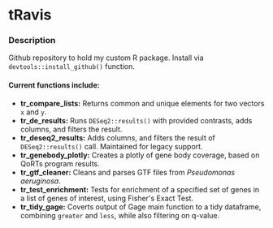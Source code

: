 # tRavis

### Description
Github repository to hold my custom R package.
Install via `devtools::install_github()` function.

#### Current functions include:
- **tr_compare_lists:** Returns common and unique elements for two vectors `x` and `y`.
- **tr_de_results:** Runs `DESeq2::results()` with provided contrasts, adds columns, and filters the result.
- **tr_deseq2_results:** Adds columns, and filters the result of `DESeq2::results()` call. Maintained for legacy support. 
- **tr_genebody_plotly:** Creates a plotly of gene body coverage, based on QoRTs program results.
- **tr_gtf_cleaner:** Cleans and parses GTF files from *Pseudomonas aeruginosa*.
- **tr_test_enrichment:** Tests for enrichment of a specified set of genes in a list of genes of interest, using Fisher's Exact Test.
- **tr_tidy_gage:** Coverts output of Gage main function to a tidy dataframe, combining `greater` and `less`, while also filtering on q-value.
